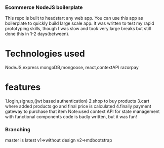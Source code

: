 ### Ecommerce NodeJS boilerplate

This repo is built to headstart any web app. You can use this app as boilerplate to quickly build large scale app.
It was written to test my rapid prototyping skills, though I was slow and took very large breaks but still done this in 1-2 days(between). 

# Technologies used
NodeJS,express
mongoDB,mongoose,
react,contextAPI
razorpay

# features
1.login,signup,(jwt based authentication)
2.shop to buy products
3.cart where added products go and final price is calculated
4.finally payment gateway to purchase that item
Note:used context API for state management with functional components
code is badly written, but it was fun! 

### Branching
master is latest
v1=>without design
v2=>mdbootstrap
